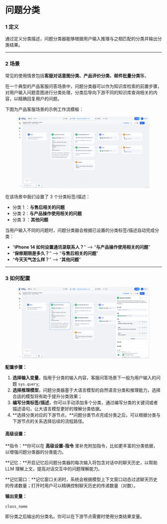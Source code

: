 # 问题分类

### 1 **定义**

通过定义分类描述，问题分类器能够根据用户输入推理与之相匹配的分类并输出分类结果。

***

### **2 场景**

常见的使用情景包括**客服对话意图分类、产品评价分类、邮件批量分类**等。

在一个典型的产品客服问答场景中，问题分类器可以作为知识库检索的前置步骤，对用户输入问题意图进行分类处理，分类后导向下游不同的知识库查询相关的内容，以精确回复用户的问题。

下图为产品客服场景的示例工作流模板：

<figure><img src="../../../.gitbook/assets/image (2) (1) (1) (1) (1) (1) (1) (1) (1) (1) (1) (1).png" alt=""><figcaption></figcaption></figure>

在该场景中我们设置了 3 个分类标签/描述：

* 分类 1 ：**与售后相关的问题**
* 分类 2：**与产品操作使用相关的问题**
* 分类 3 ：**其他问题**

当用户输入不同的问题时，问题分类器会根据已设置的分类标签/描述自动完成分类：

* “**iPhone 14 如何设置通讯录联系人？**” —> “**与产品操作使用相关的问题**”
* “**保修期限是多久？**” —> “**与售后相关的问题**”
* “**今天天气怎么样？**” —> “**其他问题**”

***

### 3 如何配置

<figure><img src="../../../.gitbook/assets/image (3) (1) (1) (1) (1) (1) (1) (1) (1) (1) (1).png" alt=""><figcaption></figcaption></figure>

**配置步骤：**

1. **选择输入变量**，指用于分类的输入内容，客服问答场景下一般为用户输入的问题 `sys.query`;
2. **选择推理模型**，问题分类器基于大语言模型的自然语言分类和推理能力，选择合适的模型将有助于提升分类效果；
3. **编写分类标签/描述**，你可以手动添加多个分类，通过编写分类的关键词或者描述语句，让大语言模型更好的理解分类依据。
4. **选择分类对应的下游节点，**问题分类节点完成分类之后，可以根据分类与下游节点的关系选择后续的流程路径。

#### **高级设置：**

**指令：**你可以在 **高级设置-指令** 里补充附加指令，比如更丰富的分类依据，以增强问题分类器的分类能力。

**记忆：**开启记忆后问题分类器的每次输入将包含对话中的聊天历史，以帮助 LLM 理解上文，提高对话交互中的问题理解能力。

**记忆窗口：**记忆窗口关闭时，系统会根据模型上下文窗口动态过滤聊天历史的传递数量；打开时用户可以精确控制聊天历史的传递数量（对数）。

**输出变量：**

`class_name`

即分类之后输出的分类名。你可以在下游节点需要时使用分类结果变量。
